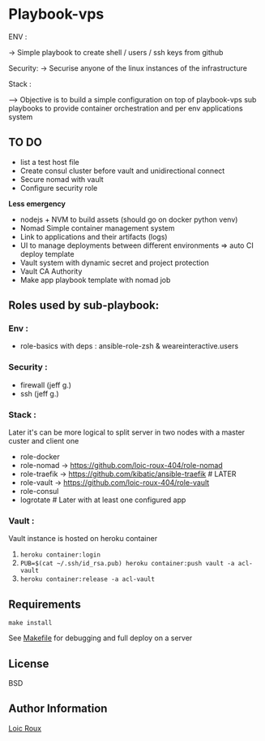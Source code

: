 Playbook-vps
============
ENV :

&rarr; Simple playbook to create shell / users / ssh keys from github

Security:
&rarr; Securise anyone of the linux instances of the infrastructure

Stack :

--> Objective is to build a simple configuration on top of playbook-vps sub playbooks to provide container
orchestration and per env applications system

TO DO
------------
- list a test host file
- Create consul cluster before vault and unidirectional connect
- Secure nomad with vault
- Configure security role

**Less emergency**
- nodejs + NVM to build assets (should go on docker python venv)
- Nomad Simple container management system
- Link to applications and their artifacts (logs)
- UI to manage deployments between different environments => auto CI deploy template
- Vault system with dynamic secret and project protection
- Vault CA Authority
- Make app playbook template with nomad job

Roles used by sub-playbook:
------------

### Env :

- role-basics with deps : ansible-role-zsh & weareinteractive.users

### Security :

- firewall (jeff g.)
- ssh (jeff g.)

### Stack :

Later it's can be more logical to split server in two nodes with a master custer and client one

- role-docker
- role-nomad → https://github.com/loic-roux-404/role-nomad
- role-traefik → https://github.com/kibatic/ansible-traefik # LATER
- role-vault → https://github.com/loic-roux-404/role-vault
- role-consul
- logrotate # Later with at least one configured app

### Vault :

Vault instance is hosted on heroku container

1. `heroku container:login`
1. `PUB=$(cat ~/.ssh/id_rsa.pub) heroku container:push vault -a acl-vault`
1. `heroku container:release -a acl-vault`

Requirements
------------

`make install`

See [Makefile](Makefile) for debugging and full deploy on a server

License
-------

BSD

Author Information
------------------

[Loic Roux]()
